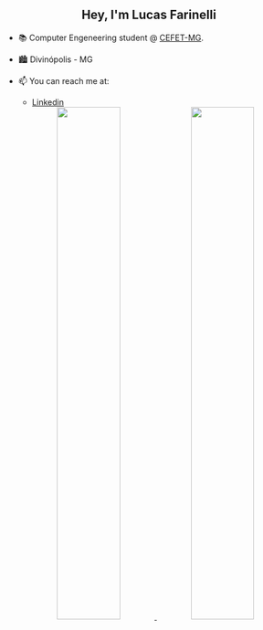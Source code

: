 <h2 align="center"> Hey, I'm Lucas Farinelli </h2>

- :books: Computer Engeneering student @ <a href="https://www.cefetmg.br/" target="_blank">CEFET-MG</a>.
- 🏙️ Divinópolis - MG
- 📫 You can reach me at:
  - <a href="https://www.linkedin.com/in/lucas-farinelli-198a81241/" target="_blank">Linkedin</a>
  
  <div align="center">
  <a href="https://github.com/farinellizin">
  <img width="48%" src="https://github-readme-stats.vercel.app/api?username=farinellizin&show_icons=true&theme=dracula&include_all_commits=true&count_private=true"/>
  <img width="48%" src="https://github-readme-stats.vercel.app/api/top-langs/?username=farinellizin&layout=compact&langs_count=7&theme=dracula"/>
</div>
